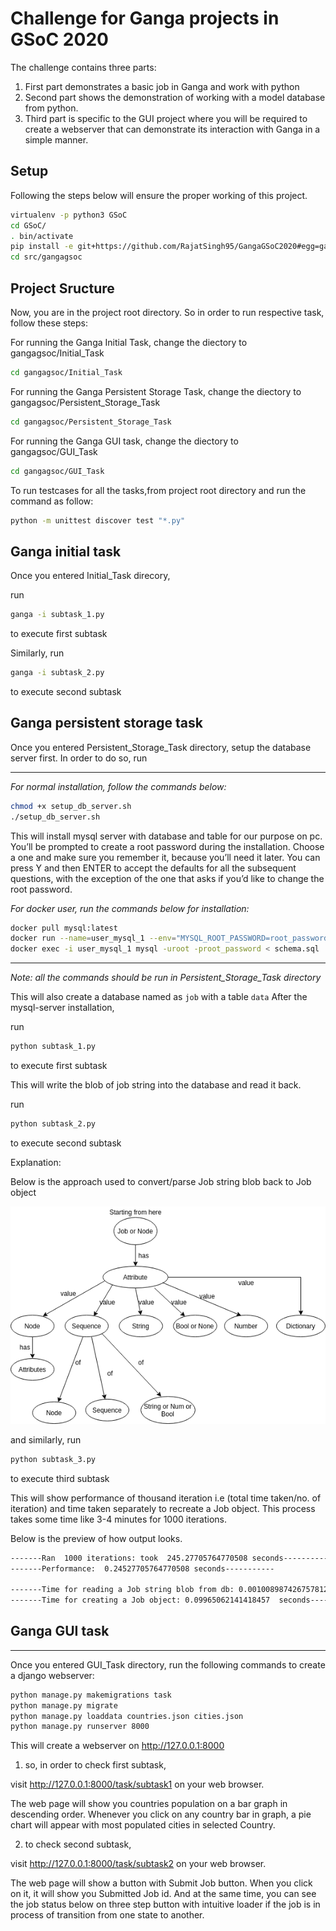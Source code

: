 # Challenge for Ganga projects in GSoC 2020

The challenge contains three parts:

1) First part demonstrates a basic job in Ganga and work with python
2) Second part shows the demonstration of working with a model database from python.
3) Third part is specific to the GUI project where you will be required to create a webserver that can demonstrate its interaction with Ganga in a simple manner.

## Setup
Following the steps below will ensure the proper working of this project.


```bash
virtualenv -p python3 GSoC
cd GSoC/
. bin/activate
pip install -e git+https://github.com/RajatSingh95/GangaGSoC2020#egg=gangagsoc
cd src/gangagsoc
```
## Project Sructure
Now, you are in the project root directory. So in order to run respective task, follow these steps:


For running the Ganga Initial Task, change the diectory to gangagsoc/Initial_Task
```bash
cd gangagsoc/Initial_Task
```

For running the Ganga Persistent Storage Task, change the diectory to gangagsoc/Persistent_Storage_Task
```bash
cd gangagsoc/Persistent_Storage_Task
```

For running the Ganga GUI task, change the diectory to gangagsoc/GUI_Task
```bash
cd gangagsoc/GUI_Task
```

To run testcases for all the tasks,from project root directory and run the command as follow:

```bash
python -m unittest discover test "*.py"
```


## Ganga initial task

Once you entered Initial_Task direcory,

run
```bash
ganga -i subtask_1.py
```
to execute first subtask

Similarly, run
```bash
ganga -i subtask_2.py
```
to execute second subtask




## Ganga persistent storage task

Once you entered Persistent_Storage_Task directory, setup the database server first. In order to do so, run

---
*For normal installation, follow the commands below:*

```bash
chmod +x setup_db_server.sh
./setup_db_server.sh
```
This will install mysql server with database and table for our purpose on pc. You’ll be prompted to create a root password during the installation. Choose a one and make sure you remember it, because you’ll need it later. 
You can press Y and then ENTER to accept the defaults for all the subsequent questions, with the exception of the one that asks if you’d like to change the root password.


*For docker user, run the commands below for installation:*

```bash
docker pull mysql:latest
docker run --name=user_mysql_1 --env="MYSQL_ROOT_PASSWORD=root_password" -p 3306:3306 -d mysql:latest
docker exec -i user_mysql_1 mysql -uroot -proot_password < schema.sql

```

---
*Note: all the commands should be run in Persistent_Storage_Task directory*

This will also create a database named as `job` with a table `data`
After the mysql-server installation, 

run
```bash
python subtask_1.py
```
to execute first subtask

This will write the blob of job string into the database and read it back.

run
```bash
python subtask_2.py
```
to execute second subtask

Explanation:

Below is the approach used to convert/parse Job string blob back to Job object

![Parsing Flow for a Job Object](job_parsing.png)

and similarly, run
```bash
python subtask_3.py
```
to execute third subtask

This will show performance of thousand iteration i.e (total time taken/no. of iteration) and time taken separately to recreate a Job object.
This process takes some time like 3-4 minutes for 1000 iterations.

Below is the preview of how output looks.
```bash
-------Ran  1000 iterations: took  245.27705764770508 seconds-----------
-------Performance:  0.24527705764770508 seconds-----------

-------Time for reading a Job string blob from db: 0.0010089874267578125  seconds------
-------Time for creating a Job object: 0.09965062141418457  seconds-------

```




## Ganga GUI task
---
Once you entered GUI_Task directory, run the following commands to create a django webserver:

```bash
python manage.py makemigrations task
python manage.py migrate
python manage.py loaddata countries.json cities.json
python manage.py runserver 8000
```

This will create a webserver on http://127.0.0.1:8000

1) so, in order to check first subtask,

visit http://127.0.0.1:8000/task/subtask1 on your web browser.

The web page will show you countries population on a bar graph in descending order. Whenever you click on any country bar in graph, a pie chart will appear with most populated cities in selected Country.

2) to check second subtask,

visit http://127.0.0.1:8000/task/subtask2 on your web browser.

The web page will show a button with Submit Job button. When you click on it, it will show you Submitted Job id. And at the same time, you can see the job status below on three step button with intuitive loader if the job is in process of transition from one state to another.
